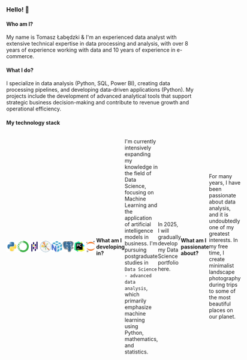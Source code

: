 ### Hello! 👋

#### Who am I?
My name is Tomasz Łabędzki & I'm an experienced data analyst with extensive technical expertise in data processing and analysis, with over 8 years of experience working with data and 10 years of experience in e-commerce.

#### What I do?
I specialize in data analysis (Python, SQL, Power BI), creating data processing pipelines, and developing data-driven applications (Python). My projects include the development of advanced analytical tools that support strategic business decision-making and contribute to revenue growth and operational efficiency.

#### My technology stack

<div style="display: flex; justify-content: space-around; align-items: center;">
  <tr>
    <td style="border: none;"><img src="./img/python.png" alt="Python" width="30"></td>
    <td style="border: none;"><img src="./img/anaconda.png" alt="Anaconda" width="30"></td>
    <td style="border: none;"><img src="./img/pandas.png" alt="Pandas" width="30"></td>
    <td style="border: none;"><img src="./img/matplotlib.png" alt="Matplotlib" width="30"></td>
    <td style="border: none;"><img src="./img/numpy.png" alt="Numpy" width="30"></td>
    <td style="border: none;"><img src="./img/postgresql.png" alt="PostgreSQL" width="30"></td>
    <td style="border: none;"><img src="./img/pycharm.png" alt="PyCharm" width="30"></td>
    <td style="border: none;"><img src="./img/Jupyter.png" alt="Jupyter Notebook" width="30"></td>
  </tr>
</table>

#### What am I developing in?
I'm currently intensively expanding my knowledge in the field of Data Science, focusing on Machine Learning and the application of artificial intelligence models in business. I'm pursuing postgraduate studies in `Data Science - advanced data analysis`, which primarily emphasize machine learning using Python, mathematics, and statistics.

In 2025, I will gradually develop my Data Science portfolio here.

#### What am I passionate about?
For many years, I have been passionate about data analysis, and it is undoubtedly one of my greatest interests. In my free time, I create minimalist landscape photography during trips to some of the most beautiful places on our planet.

